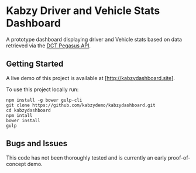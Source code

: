 # Kabzy Driver and Vehicle Stats Dashboard

A prototype dashboard displaying driver and Vehicle stats based on data retrieved via the [DCT Pegasus API](https://docs.pegasusgateway.com/#demonstration).  

## Getting Started

A live demo of this project is available at [http://kabzydashboard.site].

To use this project locally run:
```
npm install -g bower gulp-cli
git clone https://github.com/kabzydemo/kabzydashboard.git
cd kabzydashboard
npm intall
bower install
gulp

```

## Bugs and Issues

This code has not been thoroughly tested and is currently an early proof-of-concept demo.